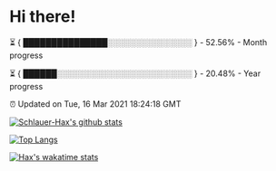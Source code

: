 # Hi there!

⏳ { ███████████████░░░░░░░░░░░░░░░ } - 52.56% - Month progress

⏳ { ██████░░░░░░░░░░░░░░░░░░░░░░░░ } - 20.48% - Year progress

⏰ Updated on Tue, 16 Mar 2021 18:24:18 GMT


[![Schlauer-Hax's github stats](https://github-readme-stats.vercel.app/api?username=Schlauer-Hax&show_icons=true&theme=dark&count_private=true)](https://github.com/Schlauer-Hax)


[![Top Langs](https://github-readme-stats.vercel.app/api/top-langs/?username=Schlauer-Hax&layout=compact&theme=dark)](https://github.com/Schlauer-Hax?tab=repositories)


[![Hax's wakatime stats](https://github-readme-stats.vercel.app/api/wakatime?username=Hax&theme=dark)](https://wakatime.com/@Hax)

